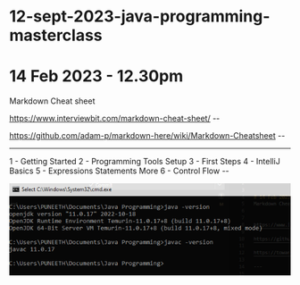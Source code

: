 # 12-sept-2023-java-programming-masterclass


# 14 Feb 2023 - 12.30pm 
Markdown Cheat sheet


https://www.interviewbit.com/markdown-cheat-sheet/ --

https://github.com/adam-p/markdown-here/wiki/Markdown-Cheatsheet --

---

1 - Getting Started
2 - Programming Tools Setup
3 - First Steps
4 - IntelliJ Basics
5 - Expressions Statements More
6 - Control Flow  --

![*Java and javac versions*](./screenshot/Screenshot%20(532).png)

